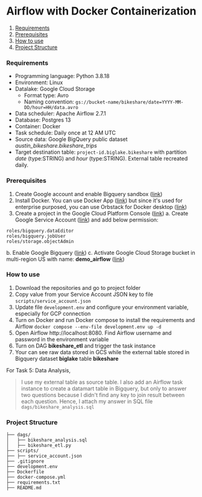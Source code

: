 # Airflow with Docker Containerization
1. [Requirements](#requirements-)
2. [Prerequisites](#prerequisites-)
3. [How to use](#how-to-use)
4. [Project Structure](#project-structure)

### Requirements
* Programming language: Python 3.8.18
* Environment: Linux
* Datalake: Google Cloud Storage
  - Format type: Avro
  - Naming convention: `gs://bucket-name/bikeshare/date=YYYY-MM-DD/hour=HH/data.avro`
* Data scheduler: Apache Airflow 2.7.1
* Database: Postgres 13  
* Container: Docker
* Task schedule: Daily once at 12 AM UTC
* Source data: Google BigQuery public dataset *austin_bikeshare.bikeshare_trips*
* Target destination table: `project-id.biglake.bikeshare` with partition *date* (type:STRING) and *hour* (type:STRING). External table recreated daily.

### Prerequisites
1. Create Google account and enable Bigquery sandbox ([link](https://cloud.google.com/bigquery/docs/sandbox#get_started))
2. Install Docker. You can use Docker App ([link](https://docs.docker.com/desktop/)) but since it's used for enterprise purposed, you can use Orbstack for Docker desktop ([link](https://docs.orbstack.dev/quick-start))
3. Create a project in the Google Cloud Platform Console ([link](https://cloud.google.com/cloud-console?hl=en))
 a. Create Google Service Account ([link](https://cloud.google.com/iam/docs/service-accounts-create#creating)) and add below permission:
```
roles/bigquery.dataEditor
roles/bigquery.jobUser
roles/storage.objectAdmin
```
b. Enable Google Bigquery ([link](https://console.cloud.google.com/bigquery))
c. Activate Google Cloud Storage bucket in multi-region US with name: __demo_airflow__ ([link](https://console.cloud.google.com/storage/browser))

### How to use
1. Download the repositories and go to project folder
2. Copy value from your Service Account JSON key to file `scripts/service_account.json`
3. Update file `development.env` and configure your environment variable, especially for GCP connection
4. Turn on Docker and run Docker compose to install the requirements and Airflow
`docker compose --env-file development.env up -d`
5. Open Airflow http://localhost:8080. Find Airflow username and password in the environment variable
6. Turn on DAG **bikeshare_etl** and trigger the task instance
7. Your can see raw data stored in GCS while the external table stored in Bigquery dataset **biglake** table **bikeshare**

For Task 5: Data Analysis, 
> I use my external table as source table. I also add an Airflow task instance to create a datamart table in Bigquery, but only to answer two questions because I didn't find any key to join result between each question. Hence, I attach my answer in SQL file `dags/bikeshare_analysis.sql`

### Project Structure
```
├── dags/
│   ├── bikeshare_analysis.sql
│   ├── bikeshare_etl.py
├── scripts/ 
├── ├── service_account.json 
├── .gitignore
├── development.env
├── Dockerfile
├── docker-compose.yml
├── requirements.txt
├── README.md
```
